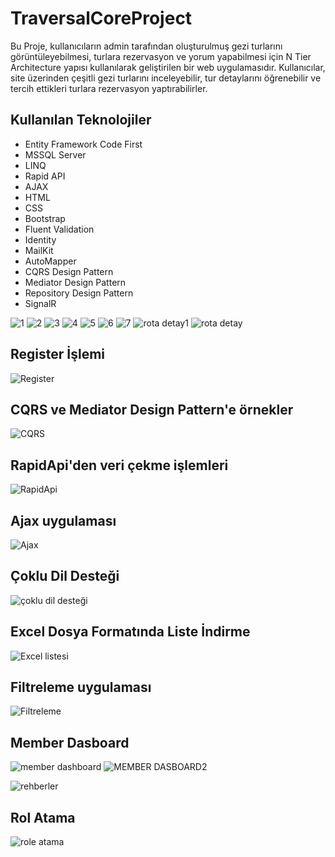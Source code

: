 # TraversalCoreProject

Bu Proje, kullanıcıların admin tarafından oluşturulmuş gezi turlarını görüntüleyebilmesi, turlara rezervasyon ve yorum yapabilmesi için N Tier Architecture yapısı kullanılarak geliştirilen bir web uygulamasıdır. Kullanıcılar, site üzerinden çeşitli gezi turlarını inceleyebilir, tur detaylarını öğrenebilir ve tercih ettikleri turlara rezervasyon yaptırabilirler.

## Kullanılan Teknolojiler

- Entity Framework Code First
- MSSQL Server
- LINQ
- Rapid API
- AJAX
- HTML
- CSS
- Bootstrap
- Fluent Validation
- Identity
- MailKit
- AutoMapper
- CQRS Design Pattern
- Mediator Design Pattern
- Repository Design Pattern
- SignalR

![1](https://github.com/fthatmc/Traversal/assets/136472585/9fc8e8e4-4ae7-48d6-9dbf-739f4c15ac93)
![2](https://github.com/fthatmc/Traversal/assets/136472585/0f7b8bbc-8c1b-4007-be6a-446a481e5fb4)
![3](https://github.com/fthatmc/Traversal/assets/136472585/05417809-f7c4-49bf-959b-327a35efd112)
![4](https://github.com/fthatmc/Traversal/assets/136472585/d34bacb3-1937-466c-8c63-4eb0bf418f34)
![5](https://github.com/fthatmc/Traversal/assets/136472585/3e74e830-8853-4019-8f12-60a9ac6c7681)
![6](https://github.com/fthatmc/Traversal/assets/136472585/ce5c60c7-b062-4b1f-91c1-034aca6864d0)
![7](https://github.com/fthatmc/Traversal/assets/136472585/99b56660-2f15-40cd-a6b8-0a441d6680f9)
![rota detay1](https://github.com/fthatmc/Traversal/assets/136472585/95395ab5-49b4-40fb-b1ce-c6d593bcfd7d)
![rota detay](https://github.com/fthatmc/Traversal/assets/136472585/5b11da03-1965-4e1f-8a6b-0afeccbdfea4)

## Register İşlemi
![Register](https://github.com/fthatmc/Traversal/assets/136472585/f7ffa707-ca5c-4f07-be99-c0175220e0a2)

## CQRS ve Mediator Design Pattern'e örnekler
![CQRS](https://github.com/fthatmc/Traversal/assets/136472585/bcf03fb6-5e4d-4a0e-a945-826ce54aba60)

## RapidApi'den veri çekme işlemleri
![RapidApi](https://github.com/fthatmc/Traversal/assets/136472585/54b48b08-ae8e-409f-9133-9daf45e731c2)


## Ajax uygulaması
![Ajax](https://github.com/fthatmc/Traversal/assets/136472585/611c60d8-c511-4516-986d-f83e9417e7a9)

## Çoklu Dil Desteği
![çoklu dil desteği](https://github.com/fthatmc/Traversal/assets/136472585/6f0431bf-49c8-4f9e-8973-0e923f8d5f40)

## Excel Dosya Formatında Liste İndirme
![Excel listesi](https://github.com/fthatmc/Traversal/assets/136472585/29c90983-d857-44b0-9148-c2d4ad034154)

## Filtreleme uygulaması
![Filtreleme](https://github.com/fthatmc/Traversal/assets/136472585/98762469-7458-4fcd-804e-00e22d4842fa)

## Member Dasboard
![member dashboard](https://github.com/fthatmc/Traversal/assets/136472585/24940118-9bef-45e2-b43e-82748241102c)
![MEMBER DASBOARD2](https://github.com/fthatmc/Traversal/assets/136472585/09ef4c25-5cb8-45a8-b8bb-f73501e15dc5)

![rehberler](https://github.com/fthatmc/Traversal/assets/136472585/6e9d8ab8-57f8-4fff-9731-3398c173ebf0)

## Rol Atama
![role atama](https://github.com/fthatmc/Traversal/assets/136472585/ece9a947-16b5-45ce-8c42-5ef2d6e48cbe)
